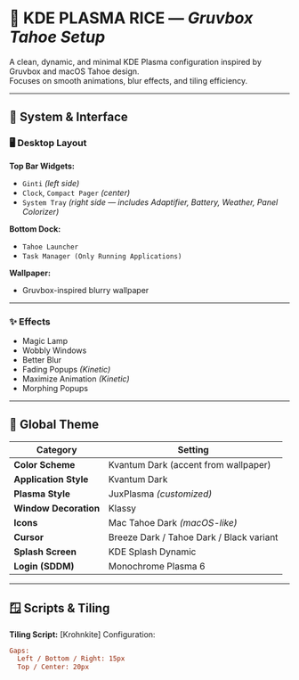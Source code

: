 # 🌌 KDE PLASMA RICE — *Gruvbox Tahoe Setup*

A clean, dynamic, and minimal KDE Plasma configuration inspired by Gruvbox and macOS Tahoe design.  
Focuses on smooth animations, blur effects, and tiling efficiency.

---

## 🧩 System & Interface

### 🖥️ Desktop Layout
**Top Bar Widgets:**
- `Ginti` *(left side)*
- `Clock`, `Compact Pager` *(center)*
- `System Tray` *(right side — includes Adaptifier, Battery, Weather, Panel Colorizer)*

**Bottom Dock:**
- `Tahoe Launcher`
- `Task Manager (Only Running Applications)`

**Wallpaper:**  
- Gruvbox-inspired blurry wallpaper

---

### ✨ Effects
- Magic Lamp  
- Wobbly Windows  
- Better Blur  
- Fading Popups *(Kinetic)*  
- Maximize Animation *(Kinetic)*  
- Morphing Popups  

---

## 🎨 Global Theme

| Category | Setting |
|-----------|----------|
| **Color Scheme** | Kvantum Dark (accent from wallpaper) |
| **Application Style** | Kvantum Dark |
| **Plasma Style** | JuxPlasma *(customized)* |
| **Window Decoration** | Klassy |
| **Icons** | Mac Tahoe Dark *(macOS-like)* |
| **Cursor** | Breeze Dark / Tahoe Dark / Black variant |
| **Splash Screen** | KDE Splash Dynamic |
| **Login (SDDM)** | Monochrome Plasma 6 |

---

## 🪟 Scripts & Tiling

**Tiling Script:** [Krohnkite]
Configuration:
```ini
Gaps:
  Left / Bottom / Right: 15px
  Top / Center: 20px
